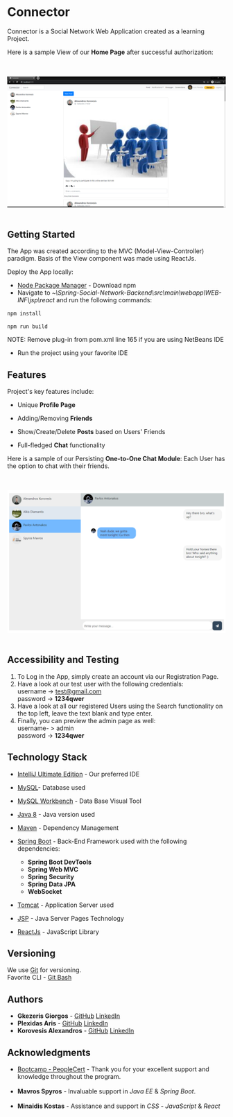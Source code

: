 # Connector

Connector is a Social Network Web Application created as a learning Project.

Here is a sample View of our **Home Page** after successful authorization:

<br></br>
<img src="./SamplePictures/finalImageBlack.png" alt="Home Page">
<br></br>

## Getting Started


The App was created according to the MVC (Model-View-Controller) paradigm. 
Basis of the View component was made using ReactJs.

Deploy the App locally:

* [Node Package Manager](https://www.npmjs.com/get-npm) - Download npm
* Navigate to *~\Spring-Social-Network-Backend\src\main\webapp\WEB-INF\jsp\react*
 and run the following commands:
```
npm install
```
```
npm run build
```
NOTE: Remove plug-in from pom.xml line 165 if you are using NetBeans IDE


* Run the project using your favorite IDE

## Features


Project's key features include:

- Unique **Profile Page**

- Adding/Removing **Friends** 

- Show/Create/Delete **Posts** based on Users' Friends

- Full-fledged **Chat** functionality

Here is a sample of our Persisting **One-to-One Chat Module**:
Each User has the option to chat with their friends.

<br></br>
<img src="./SamplePictures/justChat.png" alt="Home Page">
<br></br>



## Accessibility and Testing


1. To Log in the App, simply create an account via our Registration Page.
2. Have a look at our test user with the following credentials: <br>username -> test@gmail.com <br> password -> **1234qwer**
3. Have a look at all our registered Users using the Search functionality on the top left, leave the text blank and type enter.
4. Finally, you can preview the admin page as well: <br>
username- > admin <br> password -> **1234qwer**


## Technology Stack


* [IntelliJ Ultimate Edition](https://www.jetbrains.com/idea/) - Our preferred IDE
* [MySQL](https://www.mysql.com/)- Database used
* [MySQL Workbench](https://www.mysql.com/products/workbench/) - Data Base Visual Tool
* [Java 8](https://java.com/en/download/faq/release_changes.xml) - Java version used
* [Maven](https://maven.apache.org/) - Dependency Management
* [Spring Boot](https://spring.io/projects/spring-boot) - Back-End Framework used with the following dependencies:

    * **Spring Boot DevTools**
    * **Spring Web MVC**
    * **Spring Security**
    * **Spring Data JPA**
    * **WebSocket**

* [Tomcat](http://tomcat.apache.org/) - Application Server used
* [JSP](https://www.oracle.com/java/technologies/jspt.html) - Java Server Pages Technology
* [ReactJs](https://reactjs.org/) - JavaScript Library 


## Versioning


We use [Git](https://git-scm.com/) for versioning. <br>
Favorite CLI - [Git Bash](https://gitforwindows.org/) 


## Authors 

* **Gkezeris Giorgos** - [GitHub](https://github.com/geo-gkez) 
[LinkedIn](https://www.linkedin.com/in/george-gkezeris/)
* **Plexidas Aris** - [GitHub](https://github.com/aris-plexi) 
[LinkedIn](https://www.linkedin.com/in/aris-plexidas-2824a1159/)
* **Korovesis Alexandros** - [GitHub](https://github.com/a-koro)
[LinkedIn](https://www.linkedin.com/in/alexandros-korovesis-3995b9167/)

## Acknowledgments 

* [Bootcamp - PeopleCert](https://peoplecerteducation.org/) - Thank you for your excellent support and knowledge throughout the program. <br></br>
* **Mavros Spyros** - Invaluable support in *Java EE* & *Spring Boot*.
<br></br>
* **Minaidis Kostas** - Assistance and support in *CSS* - *JavaScript* & *React*

